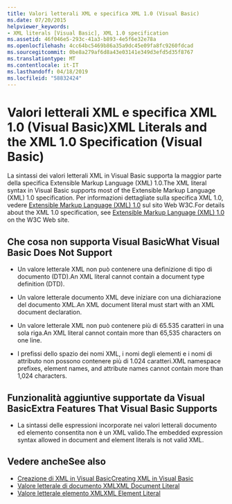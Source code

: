 ```yaml
---
title: Valori letterali XML e specifica XML 1.0 (Visual Basic)
ms.date: 07/20/2015
helpviewer_keywords:
- XML literals [Visual Basic], XML 1.0 specification
ms.assetid: 46f046e5-293c-41a3-b893-4e5f6e32e78a
ms.openlocfilehash: 4cc64bc5469b86a35a9dc45e09fa8fc9260fdcad
ms.sourcegitcommit: 0be8a279af6d8a43e03141e349d3efd5d35f8767
ms.translationtype: MT
ms.contentlocale: it-IT
ms.lasthandoff: 04/18/2019
ms.locfileid: "58832424"
---
```

# <a name="xml-literals-and-the-xml-10-specification-visual-basic"></a><span data-ttu-id="2b9a8-102">Valori letterali XML e specifica XML 1.0 (Visual Basic)</span><span class="sxs-lookup"><span data-stu-id="2b9a8-102">XML Literals and the XML 1.0 Specification (Visual Basic)</span></span>
<span data-ttu-id="2b9a8-103">La sintassi dei valori letterali XML in Visual Basic supporta la maggior parte della specifica Extensible Markup Language (XML) 1.0.</span><span class="sxs-lookup"><span data-stu-id="2b9a8-103">The XML literal syntax in Visual Basic supports most of the Extensible Markup Language (XML) 1.0 specification.</span></span> <span data-ttu-id="2b9a8-104">Per informazioni dettagliate sulla specifica XML 1.0, vedere [Extensible Markup Language (XML) 1.0](https://www.w3.org/TR/xml) sul sito Web W3C.</span><span class="sxs-lookup"><span data-stu-id="2b9a8-104">For details about the XML 1.0 specification, see [Extensible Markup Language (XML) 1.0](https://www.w3.org/TR/xml) on the W3C Web site.</span></span>  
  
## <a name="what-visual-basic-does-not-support"></a><span data-ttu-id="2b9a8-105">Che cosa non supporta Visual Basic</span><span class="sxs-lookup"><span data-stu-id="2b9a8-105">What Visual Basic Does Not Support</span></span>  
  
-   <span data-ttu-id="2b9a8-106">Un valore letterale XML non può contenere una definizione di tipo di documento (DTD).</span><span class="sxs-lookup"><span data-stu-id="2b9a8-106">An XML literal cannot contain a document type definition (DTD).</span></span>  
  
-   <span data-ttu-id="2b9a8-107">Un valore letterale documento XML deve iniziare con una dichiarazione del documento XML.</span><span class="sxs-lookup"><span data-stu-id="2b9a8-107">An XML document literal must start with an XML document declaration.</span></span>  
  
-   <span data-ttu-id="2b9a8-108">Un valore letterale XML non può contenere più di 65.535 caratteri in una sola riga.</span><span class="sxs-lookup"><span data-stu-id="2b9a8-108">An XML literal cannot contain more than 65,535 characters on one line.</span></span>  
  
-   <span data-ttu-id="2b9a8-109">I prefissi dello spazio dei nomi XML, i nomi degli elementi e i nomi di attributo non possono contenere più di 1.024 caratteri.</span><span class="sxs-lookup"><span data-stu-id="2b9a8-109">XML namespace prefixes, element names, and attribute names cannot contain more than 1,024 characters.</span></span>  
  
## <a name="extra-features-that-visual-basic-supports"></a><span data-ttu-id="2b9a8-110">Funzionalità aggiuntive supportate da Visual Basic</span><span class="sxs-lookup"><span data-stu-id="2b9a8-110">Extra Features That Visual Basic Supports</span></span>  
  
-   <span data-ttu-id="2b9a8-111">La sintassi delle espressioni incorporate nei valori letterali documento ed elemento consentita non è un XML valido.</span><span class="sxs-lookup"><span data-stu-id="2b9a8-111">The embedded expression syntax allowed in document and element literals is not valid XML.</span></span>  
  
## <a name="see-also"></a><span data-ttu-id="2b9a8-112">Vedere anche</span><span class="sxs-lookup"><span data-stu-id="2b9a8-112">See also</span></span>

- [<span data-ttu-id="2b9a8-113">Creazione di XML in Visual Basic</span><span class="sxs-lookup"><span data-stu-id="2b9a8-113">Creating XML in Visual Basic</span></span>](../../../../visual-basic/programming-guide/language-features/xml/creating-xml.md)
- [<span data-ttu-id="2b9a8-114">Valore letterale di documento XML</span><span class="sxs-lookup"><span data-stu-id="2b9a8-114">XML Document Literal</span></span>](../../../../visual-basic/language-reference/xml-literals/xml-document-literal.md)
- [<span data-ttu-id="2b9a8-115">Valore letterale elemento XML</span><span class="sxs-lookup"><span data-stu-id="2b9a8-115">XML Element Literal</span></span>](../../../../visual-basic/language-reference/xml-literals/xml-element-literal.md)

